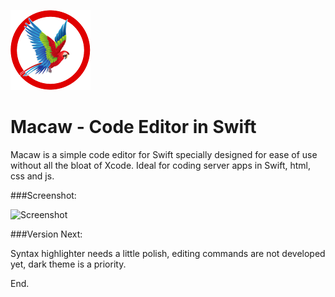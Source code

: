 ![Macaw](https://raw.githubusercontent.com/kuyawa/CodeEditor/master/CodeEditor/Assets.xcassets/AppIcon.appiconset/macaweditor128.png)

# Macaw - Code Editor in Swift

Macaw is a simple code editor for Swift specially designed for ease of use without all the bloat of Xcode. Ideal for coding server apps in Swift, html, css and js.

###Screenshot:

![Screenshot](https://raw.githubusercontent.com/kuyawa/CodeEditor/master/Screenshot.jpg)

###Version Next:

Syntax highlighter needs a little polish, editing commands are not developed yet, dark theme is a priority.

End.
